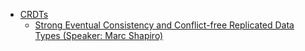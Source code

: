 * [CRDTs](https://www.google.com/search?q=crdt&ie=UTF-8&oe=UTF-8)
  * [Strong Eventual Consistency and Conflict-free Replicated Data Types (Speaker: Marc Shapiro)](http://research.microsoft.com/apps/video/default.aspx?id=153540&r=1)
